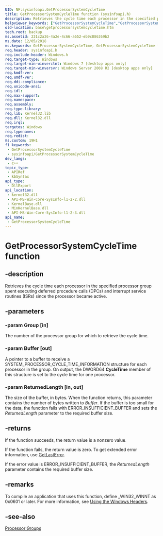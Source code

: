 ```yaml
---
UID: NF:sysinfoapi.GetProcessorSystemCycleTime
title: GetProcessorSystemCycleTime function (sysinfoapi.h)
description: Retrieves the cycle time each processor in the specified processor group spent executing deferred procedure calls (DPCs) and interrupt service routines (ISRs) since the processor became active.
helpviewer_keywords: ["GetProcessorSystemCycleTime","GetProcessorSystemCycleTime function","base.getprocessorsystemcycletime","sysinfoapi/GetProcessorSystemCycleTime"]
old-location: base\getprocessorsystemcycletime.htm
tech.root: backup
ms.assetid: 231c2a26-4a2e-4c66-a652-eb9c886369b2
ms.date: 12/05/2018
ms.keywords: GetProcessorSystemCycleTime, GetProcessorSystemCycleTime function, base.getprocessorsystemcycletime, sysinfoapi/GetProcessorSystemCycleTime
req.header: sysinfoapi.h
req.include-header: Windows.h
req.target-type: Windows
req.target-min-winverclnt: Windows 7 [desktop apps only]
req.target-min-winversvr: Windows Server 2008 R2 [desktop apps only]
req.kmdf-ver: 
req.umdf-ver: 
req.ddi-compliance: 
req.unicode-ansi: 
req.idl: 
req.max-support: 
req.namespace: 
req.assembly: 
req.type-library: 
req.lib: Kernel32.lib
req.dll: Kernel32.dll
req.irql: 
targetos: Windows
req.typenames: 
req.redist: 
ms.custom: 19H1
f1_keywords:
 - GetProcessorSystemCycleTime
 - sysinfoapi/GetProcessorSystemCycleTime
dev_langs:
 - c++
topic_type:
 - APIRef
 - kbSyntax
api_type:
 - DllExport
api_location:
 - kernel32.dll
 - API-MS-Win-Core-SysInfo-l1-2-2.dll
 - KernelBase.dll
 - MinKernelBase.dll
 - API-MS-Win-Core-SysInfo-l1-2-3.dll
api_name:
 - GetProcessorSystemCycleTime
---
```


# GetProcessorSystemCycleTime function


## -description

Retrieves the cycle time each processor in the specified processor group spent executing deferred procedure calls (DPCs) and interrupt service routines (ISRs) since the processor became active.

## -parameters

### -param Group [in]

The number of the processor group for which to retrieve the cycle time.

### -param Buffer [out]

A pointer to a buffer to receive a SYSTEM_PROCESSOR_CYCLE_TIME_INFORMATION structure for each processor in the group. On output, the DWORD64 <b>CycleTime</b> member of this structure is set to the cycle time for one processor.

### -param ReturnedLength [in, out]

The size of the buffer, in bytes. When the function returns, this parameter contains the number of bytes written to <i>Buffer</i>. If the buffer is too small for the data, the function fails with ERROR_INSUFFICIENT_BUFFER and sets the <i>ReturnedLength</i> parameter to the required buffer size.

## -returns

If the function succeeds, the return value is a nonzero value.

If the function fails, the return value is zero. To get extended error information, use <a href="/windows/desktop/api/errhandlingapi/nf-errhandlingapi-getlasterror">GetLastError</a>. 

If the error value is ERROR_INSUFFICIENT_BUFFER, the <i>ReturnedLength</i> parameter contains the required buffer size.

## -remarks

To compile an application that uses this function, define _WIN32_WINNT as 0x0601 or later. For more information, see 
<a href="/windows/desktop/WinProg/using-the-windows-headers">Using the Windows Headers</a>.

## -see-also

<a href="/windows/desktop/ProcThread/processor-groups">Processor Groups</a>